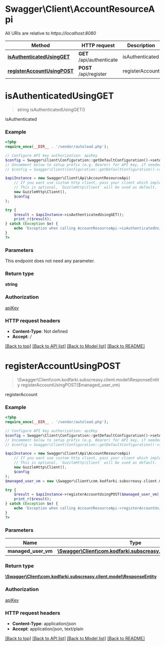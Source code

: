 # Swagger\Client\AccountResourceApi

All URIs are relative to *https://localhost:8080*

Method | HTTP request | Description
------------- | ------------- | -------------
[**isAuthenticatedUsingGET**](AccountResourceApi.md#isAuthenticatedUsingGET) | **GET** /api/authenticate | isAuthenticated
[**registerAccountUsingPOST**](AccountResourceApi.md#registerAccountUsingPOST) | **POST** /api/register | registerAccount


# **isAuthenticatedUsingGET**
> string isAuthenticatedUsingGET()

isAuthenticated

### Example
```php
<?php
require_once(__DIR__ . '/vendor/autoload.php');

// Configure API key authorization: apiKey
$config = Swagger\Client\Configuration::getDefaultConfiguration()->setApiKey('Authorization', 'YOUR_API_KEY');
// Uncomment below to setup prefix (e.g. Bearer) for API key, if needed
// $config = Swagger\Client\Configuration::getDefaultConfiguration()->setApiKeyPrefix('Authorization', 'Bearer');

$apiInstance = new Swagger\Client\Api\AccountResourceApi(
    // If you want use custom http client, pass your client which implements `GuzzleHttp\ClientInterface`.
    // This is optional, `GuzzleHttp\Client` will be used as default.
    new GuzzleHttp\Client(),
    $config
);

try {
    $result = $apiInstance->isAuthenticatedUsingGET();
    print_r($result);
} catch (Exception $e) {
    echo 'Exception when calling AccountResourceApi->isAuthenticatedUsingGET: ', $e->getMessage(), PHP_EOL;
}
?>
```

### Parameters
This endpoint does not need any parameter.

### Return type

**string**

### Authorization

[apiKey](../../README.md#apiKey)

### HTTP request headers

 - **Content-Type**: Not defined
 - **Accept**: */*

[[Back to top]](#) [[Back to API list]](../../README.md#documentation-for-api-endpoints) [[Back to Model list]](../../README.md#documentation-for-models) [[Back to README]](../../README.md)

# **registerAccountUsingPOST**
> \Swagger\Client\com.kodfarki.subscreasy.client.model\ResponseEntity registerAccountUsingPOST($managed_user_vm)

registerAccount

### Example
```php
<?php
require_once(__DIR__ . '/vendor/autoload.php');

// Configure API key authorization: apiKey
$config = Swagger\Client\Configuration::getDefaultConfiguration()->setApiKey('Authorization', 'YOUR_API_KEY');
// Uncomment below to setup prefix (e.g. Bearer) for API key, if needed
// $config = Swagger\Client\Configuration::getDefaultConfiguration()->setApiKeyPrefix('Authorization', 'Bearer');

$apiInstance = new Swagger\Client\Api\AccountResourceApi(
    // If you want use custom http client, pass your client which implements `GuzzleHttp\ClientInterface`.
    // This is optional, `GuzzleHttp\Client` will be used as default.
    new GuzzleHttp\Client(),
    $config
);
$managed_user_vm = new \Swagger\Client\com.kodfarki.subscreasy.client.model\UserDTO(); // \Swagger\Client\com.kodfarki.subscreasy.client.model\UserDTO | managedUserVM

try {
    $result = $apiInstance->registerAccountUsingPOST($managed_user_vm);
    print_r($result);
} catch (Exception $e) {
    echo 'Exception when calling AccountResourceApi->registerAccountUsingPOST: ', $e->getMessage(), PHP_EOL;
}
?>
```

### Parameters

Name | Type | Description  | Notes
------------- | ------------- | ------------- | -------------
 **managed_user_vm** | [**\Swagger\Client\com.kodfarki.subscreasy.client.model\UserDTO**](../Model/UserDTO.md)| managedUserVM |

### Return type

[**\Swagger\Client\com.kodfarki.subscreasy.client.model\ResponseEntity**](../Model/ResponseEntity.md)

### Authorization

[apiKey](../../README.md#apiKey)

### HTTP request headers

 - **Content-Type**: application/json
 - **Accept**: application/json, text/plain

[[Back to top]](#) [[Back to API list]](../../README.md#documentation-for-api-endpoints) [[Back to Model list]](../../README.md#documentation-for-models) [[Back to README]](../../README.md)

